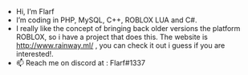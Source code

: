 - Hi, I’m Flarf
- I’m coding in PHP, MySQL, C++, ROBLOX LUA and C#.
- I really like the concept of bringing back older versions the platform ROBLOX, so i have a project that does this. The website is http://www.rainway.ml/ , you can check it out i guess if you are interested!.
- 📫 Reach me on discord at : Flarf#1337


